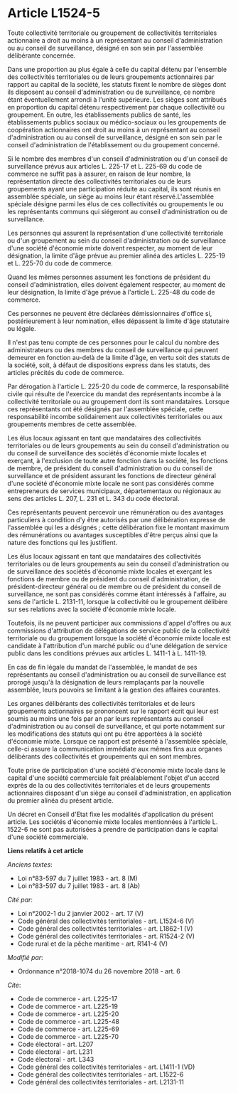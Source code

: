 # Article L1524-5

Toute collectivité territoriale ou groupement de collectivités territoriales actionnaire a droit au moins à un représentant
au conseil d'administration ou au conseil de surveillance, désigné en son sein par l'assemblée délibérante concernée.

Dans une proportion au plus égale à celle du capital détenu par l'ensemble des collectivités territoriales ou de leurs
groupements actionnaires par rapport au capital de la société, les statuts fixent le nombre de sièges dont ils disposent au
conseil d'administration ou de surveillance, ce nombre étant éventuellement arrondi à l'unité supérieure. Les sièges sont
attribués en proportion du capital détenu respectivement par chaque collectivité ou groupement. En outre, les établissements
publics de santé, les établissements publics sociaux ou médico-sociaux ou les groupements de coopération actionnaires ont
droit au moins à un représentant au conseil d'administration ou au conseil de surveillance, désigné en son sein par le
conseil d'administration de l'établissement ou du groupement concerné.

Si le nombre des membres d'un conseil d'administration ou d'un conseil de surveillance prévus aux articles L. 225-17 et L.
225-69 du code de commerce ne suffit pas à assurer, en raison de leur nombre, la représentation directe des collectivités
territoriales ou de leurs groupements ayant une participation réduite au capital, ils sont réunis en assemblée spéciale, un
siège au moins leur étant réservé.L'assemblée spéciale désigne parmi les élus de ces collectivités ou groupements le ou les
représentants communs qui siégeront au conseil d'administration ou de surveillance.

Les personnes qui assurent la représentation d'une collectivité territoriale ou d'un groupement au sein du conseil
d'administration ou de surveillance d'une société d'économie mixte doivent respecter, au moment de leur désignation, la
limite d'âge prévue au premier alinéa des articles L. 225-19 et L. 225-70 du code de commerce.

Quand les mêmes personnes assument les fonctions de président du conseil d'administration, elles doivent également respecter,
au moment de leur désignation, la limite d'âge prévue à l'article L. 225-48 du code de commerce.

Ces personnes ne peuvent être déclarées démissionnaires d'office si, postérieurement à leur nomination, elles dépassent la
limite d'âge statutaire ou légale.

Il n'est pas tenu compte de ces personnes pour le calcul du nombre des administrateurs ou des membres du conseil de
surveillance qui peuvent demeurer en fonction au-delà de la limite d'âge, en vertu soit des statuts de la société, soit, à
défaut de dispositions express dans les statuts, des articles précités du code de commerce.

Par dérogation à l'article L. 225-20 du code de commerce, la responsabilité civile qui résulte de l'exercice du mandat des
représentants incombe à la collectivité territoriale ou au groupement dont ils sont mandataires. Lorsque ces représentants
ont été désignés par l'assemblée spéciale, cette responsabilité incombe solidairement aux collectivités territoriales ou aux
groupements membres de cette assemblée.

Les élus locaux agissant en tant que mandataires des collectivités territoriales ou de leurs groupements au sein du conseil
d'administration ou du conseil de surveillance des sociétés d'économie mixte locales et exerçant, à l'exclusion de toute
autre fonction dans la société, les fonctions de membre, de président du conseil d'administration ou du conseil de
surveillance et de président assurant les fonctions de directeur général d'une société d'économie mixte locale ne sont pas
considérés comme entrepreneurs de services municipaux, départementaux ou régionaux au sens des articles L. 207, L. 231 et L.
343 du code électoral.

Ces représentants peuvent percevoir une rémunération ou des avantages particuliers à condition d'y être autorisés par une
délibération expresse de l'assemblée qui les a désignés ; cette délibération fixe le montant maximum des rémunérations ou
avantages susceptibles d'être perçus ainsi que la nature des fonctions qui les justifient.

Les élus locaux agissant en tant que mandataires des collectivités territoriales ou de leurs groupements au sein du conseil
d'administration ou de surveillance des sociétés d'économie mixte locales et exerçant les fonctions de membre ou de président
du conseil d'administration, de président-directeur général ou de membre ou de président du conseil de surveillance, ne sont
pas considérés comme étant intéressés à l'affaire, au sens de l'article L. 2131-11, lorsque la collectivité ou le groupement
délibère sur ses relations avec la société d'économie mixte locale.

Toutefois, ils ne peuvent participer aux commissions d'appel d'offres ou aux commissions d'attribution de délégations de
service public de la collectivité territoriale ou du groupement lorsque la société d'économie mixte locale est candidate à
l'attribution d'un marché public ou d'une délégation de service public dans les conditions prévues aux articles L. 1411-1 à
L. 1411-19.

En cas de fin légale du mandat de l'assemblée, le mandat de ses représentants au conseil d'administration ou au conseil de
surveillance est prorogé jusqu'à la désignation de leurs remplaçants par la nouvelle assemblée, leurs pouvoirs se limitant à
la gestion des affaires courantes.

Les organes délibérants des collectivités territoriales et de leurs groupements actionnaires se prononcent sur le rapport
écrit qui leur est soumis au moins une fois par an par leurs représentants au conseil d'administration ou au conseil de
surveillance, et qui porte notamment sur les modifications des statuts qui ont pu être apportées à la société d'économie
mixte. Lorsque ce rapport est présenté à l'assemblée spéciale, celle-ci assure la communication immédiate aux mêmes fins aux
organes délibérants des collectivités et groupements qui en sont membres.

Toute prise de participation d'une société d'économie mixte locale dans le capital d'une société commerciale fait
préalablement l'objet d'un accord exprès de la ou des collectivités territoriales et de leurs groupements actionnaires
disposant d'un siège au conseil d'administration, en application du premier alinéa du présent article.

Un décret en Conseil d'Etat fixe les modalités d'application du présent article. Les sociétés d'économie mixte locales
mentionnées à l'article L. 1522-6 ne sont pas autorisées à prendre de participation dans le capital d'une société
commerciale.

**Liens relatifs à cet article**

_Anciens textes_:

  - Loi n°83-597 du 7 juillet 1983 - art. 8 (M)
  - Loi n°83-597 du 7 juillet 1983 - art. 8 (Ab)

_Cité par_:

  - Loi n°2002-1 du 2 janvier 2002 - art. 17 (V)
  - Code général des collectivités territoriales - art. L1524-6 (V)
  - Code général des collectivités territoriales - art. L1862-1 (V)
  - Code général des collectivités territoriales - art. R1524-2 (V)
  - Code rural et de la pêche maritime - art. R141-4 (V)

_Modifié par_:

  - Ordonnance n°2018-1074 du 26 novembre 2018 - art. 6

_Cite_:

  - Code de commerce - art. L225-17
  - Code de commerce - art. L225-19
  - Code de commerce - art. L225-20
  - Code de commerce - art. L225-48
  - Code de commerce - art. L225-69
  - Code de commerce - art. L225-70
  - Code électoral - art. L207
  - Code électoral - art. L231
  - Code électoral - art. L343
  - Code général des collectivités territoriales - art. L1411-1 (VD)
  - Code général des collectivités territoriales - art. L1522-6
  - Code général des collectivités territoriales - art. L2131-11
